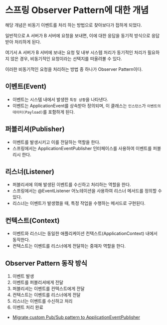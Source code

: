 # 스프링 Observer Pattern에 대한 개념

해당 개념은 비동기 이벤트를 처리 하는 방법으로 찾아보다가 접하게 되었다.

일반적으로 A 서버가 B 서버에 요청을 보내면, 이에 대한 응답을 동기적 방식으로 응답받아 처리하게 된다.

여기서 A 서버가 B 서버에 보내는 요청 및 내부 시스템 처리가 동기적인 처리가 필요하지 않은 경우, 비동기적인 요청이라는 선택지를 떠올려볼 수 있다. 

이러한 비동기적인 요청을 처리하는 방법 중 하나가 Observer Pattern이다.

## 이벤트(Event)

- 이벤트는 시스템 내에서 발생한 `특정 상황`을 나타낸다.
- 이벤트는 ApplicationEvent를 상속받아 정의되며, 이 클래스는 `인스턴스`가 `이벤트의 데이터(Payload)`를 포함하게 된다.

## 퍼블리셔(Publisher)

- 이벤트를 발생시키고 이를 전달하는 역할을 한다.
- 스프링에서는 ApplicationEventPublisher 인터페이스를 사용하여 이벤트를 퍼블리시 한다.

## 리스너(Listener)

- 퍼블리셔에 의해 발생된 이벤트를 수신하고 처리하는 역할을 한다.
- 스프링에서는 @EventListener 어노테이션을 사용하여 리스너 메서드를 정의할 수 있다.
- 리스너는 이벤트가 발생했을 때, 특정 작업을 수행하는 메서드로 구현된다.

## 컨텍스트(Context)

- 이벤트와 리스너는 동일한 애플리케이션 컨텍스트(ApplicationContext) 내에서 동작한다.
- 컨텍스트는 이벤트를 리스너에게 전달하는 중재자 역할을 한다.

## Observer Pattern 동작 방식

1. 이벤트 발생
2. 이벤트를 퍼블리셔에게 전달
3. 퍼블리셔는 이벤트를 컨텍스트에게 전달
4. 컨텍스트는 이벤트를 리스너에게 전달
5. 리스너는 이벤트를 수신하고 처리
6. 이벤트 처리 완료



- [Migrate custom Pub/Sub pattern to ApplicationEventPublisher](https://medium.com/@bgpark82/migrate-custom-pub-sub-pattern-to-applicationeventpublisher-e39fa2146e1d)